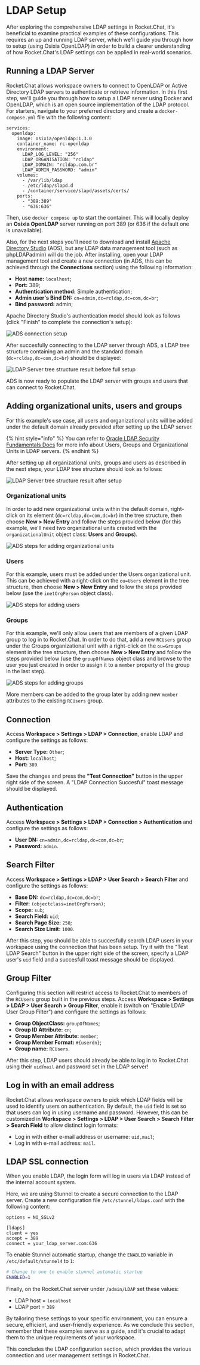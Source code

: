 # LDAP Setup

After exploring the comprehensive LDAP settings in Rocket.Chat, it's beneficial to examine practical examples of these configurations. This requires an up and running LDAP server, which we'll guide you through how to setup (using Osixia OpenLDAP) in order to build a clearer understanding of how Rocket.Chat's LDAP settings can be applied in real-world scenarios.

## Running a LDAP Server

Rocket.Chat allows workspace owners to connect to OpenLDAP or Active Directory LDAP servers to authenticate or retrieve information. In this first step, we'll guide you through how to setup a LDAP server using Docker and OpenLDAP, which is an open source implementation of the LDAP protocol. For starters, navigate to your preferred directory and create a `docker-compose.yml` file with the following content:

```
services:
  openldap:
    image: osixia/openldap:1.3.0
    container_name: rc-openldap
    environment:
      LDAP_LOG_LEVEL: "256"
      LDAP_ORGANISATION: "rcldap"
      LDAP_DOMAIN: "rcldap.com.br"
      LDAP_ADMIN_PASSWORD: "admin"
    volumes:
      - /var/lib/ldap
      - /etc/ldap/slapd.d
      - /container/service/slapd/assets/certs/
    ports:
      - "389:389"
      - "636:636"
```

Then, use `docker compose up` to start the container. This will locally deploy an **Osixia OpenLDAP** server running on port 389 (or 636 if the default one is unavailable).

Also, for the next steps you'll need to download and install [Apache Directory Studio](https://directory.apache.org/studio/downloads.html) (ADS), but any LDAP data management tool (such as phpLDAPadmin) will do the job. After installing, open your LDAP management tool and create a new connection (in ADS, this can be achieved through the **Connections** section) using the following information:
 * **Host name:** `localhost`;
 * **Port:** 389;
 * **Authentication method:** Simple authentication;
 * **Admin user's Bind DN:** `cn=admin,dc=rcldap,dc=com,dc=br`;
 * **Bind password:** admin;

Apache Directory Studio's authentication model should look as follows (click "Finish" to complete the connection's setup):

![ADS connection setup](<../../../../.gitbook/assets/ldap-apache-new-connection-auth.png>)

After succesfully connecting to the LDAP server through ADS, a LDAP tree structure containing an admin and the standard domain (`dc=rcldap,dc=com,dc=br`) should be displayed:

![LDAP Server tree structure result before full setup](<../../../../.gitbook/assets/ldap-apache-start.png>)

ADS is now ready to populate the LDAP server with groups and users that can connect to Rocket.Chat. 

## Adding organizational units, users and groups

For this example's use case, all users and organizational units will be added under the default domain already provided after setting up the LDAP server.

{% hint style="info" %}
You can refer to [Oracle LDAP Security Fundamentals Docs](https://docs.oracle.com/cd/E79533_01/VSMGU/ldap001.htm) for more info about Users, Groups and Organizational Units in LDAP servers.
{% endhint %}

After setting up all organizational units, groups and users as described in the next steps, your LDAP tree structure should look as follows:

![LDAP Server tree structure result after setup](<../../../../.gitbook/assets/ldap-result.png>)

### Organizational units

In order to add new organizational units within the default domain, right-click on its element (`dc=rcldap,dc=com,dc=br`) in the tree structure, then choose **New > New Entry** and follow the steps provided below (for this example, we'll need two organizational units created with the `organizationalUnit` object class: **Users** and **Groups**).

![ADS steps for adding organizational units](<../../../../.gitbook/assets/ldap-ads-ou-steps.png>)

### Users

For this example, users must be added under the Users organizational unit. This can be achieved with a right-click on the `ou=Users` element in the tree structure, then choose **New > New Entry** and follow the steps provided below (use the `inetOrgPerson` object class).

![ADS steps for adding users](<../../../../.gitbook/assets/ldap-ads-users-steps.png>)

### Groups

For this example, we'll only allow users that are members of a given LDAP group to log in to Rocket.Chat. In order to do that, add a new `RCUsers` group under the Groups organizational unit with a right-click on the `ou=Groups` element in the tree structure, then choose **New > New Entry** and follow the steps provided below (use the `groupOfNames` object class and browse to the user you just created in order to assign it to a `member` property of the group in the last step).

![ADS steps for adding groups](<../../../../.gitbook/assets/ldap-ads-groups-steps.png>)

More members can be added to the group later by adding new `member` attributes to the existing `RCUsers` group.

## **Connection**

Access **Workspace > Settings > LDAP > Connection**, enable LDAP and configure the settings as follows:

* **Server Type:** `Other`;
* **Host:** `localhost`;
* **Port:** `389`.

Save the changes and press the **"Test Connection"** button in the upper right side of the screen. A "LDAP Connection Succesful" toast message should be displayed.

## Authentication

Access **Workspace > Settings > LDAP > Connection > Authentication** and configure the settings as follows:

* **User DN:** `cn=admin,dc=rcldap,dc=com,dc=br`;
* **Password:** `admin`.

## Search Filter

Access **Workspace > Settings > LDAP > User Search > Search Filter** and configure the settings as follows:

* **Base DN:** `dc=rcldap,dc=com,dc=br`;
* **Filter:** `(objectclass=inetOrgPerson)`;
* **Scope:** `sub`;
* **Search Field:** `uid`;
* **Search Page Size:** `250`;
* **Search Size Limit:** `1000`.

After this step, you should be able to succesfully search LDAP users in your workspace using the connection that has been setup. Try it with the "Test LDAP Search" button in the upper right side of the screen, specify a LDAP user's `uid` field and a succesfull toast message should be displayed. 

## Group Filter

Configuring this section will restrict access to Rocket.Chat to members of the `RCUsers` group built in the previous steps. Access **Workspace > Settings > LDAP > User Search > Group Filter**, enable it (switch on "Enable LDAP User Group Filter") and configure the settings as follows:

* **Group ObjectClass:** `groupOfNames`;
* **Group ID Attribute:** `cn`;
* **Group Member Attribute:** `member`;
* **Group Member Format:** `#{userdn}`;
* **Group name:** `RCUsers`.

After this step, LDAP users should already be able to log in to Rocket.Chat using their `uid`/`mail` and password set in the LDAP server!

## Log in with an email address

Rocket.Chat allows workspace owners to pick which LDAP fields will be used to identify users on authentication. By default, the `uid` field is set so that users can log in using username and password. However, this can be customized in **Workspace > Settings > LDAP > User Search > Search Filter > Search Field** to allow distinct login formats:

 * Log in with either e-mail address or username: `uid,mail`;
 * Log in with e-mail address: `mail`. 

## LDAP SSL connection

When you enable LDAP, the login form will log in users via LDAP instead of the internal account system.

Here, we are using Stunnel to create a secure connection to the LDAP server. Create a new configuration file `/etc/stunnel/ldaps.conf` with the following content:

```
options = NO_SSLv2

[ldaps]
client = yes
accept = 389
connect = your_ldap_server.com:636
```

To enable Stunnel automatic startup, change the `ENABLED` variable in `/etc/default/stunnel4` to `1`:

```bash
# Change to one to enable stunnel automatic startup
ENABLED=1
```

Finally, on the Rocket.Chat server under `/admin/LDAP` set these values:

* LDAP host = `localhost`
* LDAP port = `389`

By tailoring these settings to your specific environment, you can ensure a secure, efficient, and user-friendly experience. As we conclude this section, remember that these examples serve as a guide, and it's crucial to adapt them to the unique requirements of your workspace.

This concludes the LDAP configuration section, which provides the various connection and user management settings in Rocket.Chat.&#x20;
